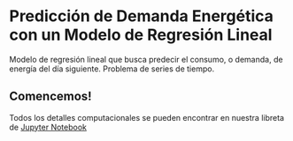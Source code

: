 # Predicción de Demanda Energética con un Modelo de Regresión Lineal
Modelo de regresión lineal que busca predecir el consumo, o demanda, de energía del día siguiente. Problema de series de tiempo.

## Comencemos!
Todos los detalles computacionales se pueden encontrar en nuestra libreta de [Jupyter Notebook](https://github.com/anmerino-pnd/Prediccion_con_Estadistica/blob/main/prediccion_con_estadisticas.ipynb)
